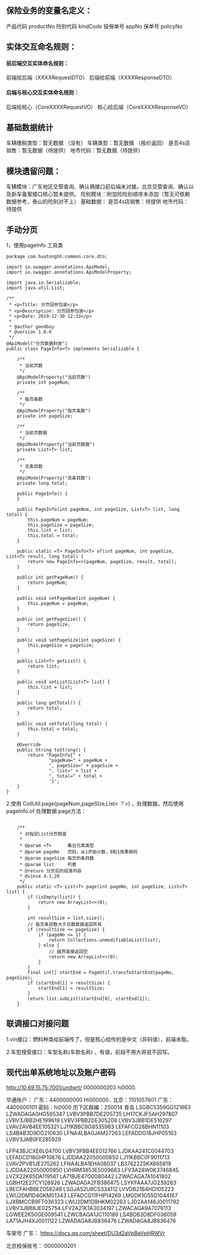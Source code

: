 ## 保险业务的变量名定义：
产品代码 productNo
险别代码 kindCode
投保单号 appNo
保单号  policyNo


## 实体交互命名规则：

#### 前后端交互实体命名规则：
前端给后端（XXXXRequestDTO）
后端给前端（XXXXResponseDTO）

#### 后端与核心交互实体命名规则：
后端给核心（CoreXXXXRequestVO）
核心给后端（CoreXXXXResponseVO）


## 基础数据统计
车辆缴税类型：暂无数据 （没有）
车辆类型：暂无数据 （报价返回）
是否4s店销售：暂无数据（待提供）
地市代码：暂无数据（待提供）

## 模块遗留问题：
车辆模块：广东地区交管查询、确认俩接口前后端未对接。北京交管查询、确认以及新车备案接口核心暂未提供。
险别模块：附加险险别顺序未添加（暂无可依赖数据参考，泰山的险别对不上）
基础数据：  是否4s店销售：待提供
					地市代码：待提供


##  手动分页
1，使用pageInfo 工具类

``` 
package com.huatonghh.common.core.dto;

import io.swagger.annotations.ApiModel;
import io.swagger.annotations.ApiModelProperty;

import java.io.Serializable;
import java.util.List;

/**
 * <p>Title: 分页回参包装</p>
 * <p>Description: 分页回参包装</p>
 * <p>Date: 2019-12-30 12:33</p>
 *
 * @author goodboy
 * @version 1.0.0
 */
@ApiModel("分页数据封装")
public class PageInfo<T> implements Serializable {

    /**
     * 当前页数
     */
    @ApiModelProperty("当前页数")
    private int pageNum;

    /**
     * 每页条数
     */
    @ApiModelProperty("每页条数")
    private int pageSize;

    /**
     * 当前页数据
     */
    @ApiModelProperty("当前页数据")
    private List<T> list;

    /**
     * 总条目数
     */
    @ApiModelProperty("总条目数")
    private long total;

    public PageInfo() {
    }

    public PageInfo(int pageNum, int pageSize, List<T> list, long total) {
        this.pageNum = pageNum;
        this.pageSize = pageSize;
        this.list = list;
        this.total = total;
    }

    public static <T> PageInfo<T> of(int pageNum, int pageSize, List<T> result, long total) {
        return new PageInfo<>(pageNum, pageSize, result, total);
    }

    public int getPageNum() {
        return pageNum;
    }

    public void setPageNum(int pageNum) {
        this.pageNum = pageNum;
    }

    public int getPageSize() {
        return pageSize;
    }

    public void setPageSize(int pageSize) {
        this.pageSize = pageSize;
    }

    public List<T> getList() {
        return list;
    }

    public void setList(List<T> list) {
        this.list = list;
    }

    public long getTotal() {
        return total;
    }

    public void setTotal(long total) {
        this.total = total;
    }

    @Override
    public String toString() {
        return "PageInfo{" +
                "pageNum=" + pageNum +
                ", pageSize=" + pageSize +
                ", list=" + list +
                ", total=" + total +
                '}';
    }
}

```

2.使用 CollUtil.page(pageNum,pageSIze,List< ？>) ，处理数据，然后使用pageInfo.of 处理数据
 page方法：
 

``` 

	/**
	 * 对指定List分页取值
	 *
	 * @param <T>      集合元素类型
	 * @param pageNo   页码，从1开始计数，0和1效果相同
	 * @param pageSize 每页的条目数
	 * @param list     列表
	 * @return 分页后的段落内容
	 * @since 4.1.20
	 */
	public static <T> List<T> page(int pageNo, int pageSize, List<T> list) {
		if (isEmpty(list)) {
			return new ArrayList<>(0);
		}

		int resultSize = list.size();
		// 每页条目数大于总数直接返回所有
		if (resultSize <= pageSize) {
			if (pageNo <= 1) {
				return Collections.unmodifiableList(list);
			} else {
				// 越界直接返回空
				return new ArrayList<>(0);
			}
		}
		final int[] startEnd = PageUtil.transToStartEnd(pageNo, pageSize);
		if (startEnd[1] > resultSize) {
			startEnd[1] = resultSize;
		}
		return list.subList(startEnd[0], startEnd[1]);
	}
```
## 联调接口对接问题
1.vin接口：燃料种类给前端传了，但是核心给传的是中文（非码值），前端未取。

2.车型搜索接口：车型名称(车款名称) ，有值，前段不用大哥说不回写。

## 现代出单系统地址以及账户密码
http://10.69.15.75:7001/undwrt/
0000000203
hi0000.




华通账户：
广东：4400000000    Hi000000..
北京：1101057601
广东：4400000101
密码：hi0000
历下区邮编：250014
青岛
LSGBC5359GG121863
LZWADAGA0HG595347
LVBV3PBB7DE205735
LH17CKJF5AH297807
LVBV3JBB2HE199619
LVBV3PBB2DE305208
LVBV3JBB1DE516297
LVAV2AVB4EE105321
LJ11KBBC9G8535983
LEFAFCG28BHN11103
LS4BAB3D9DG210630
LFNA4LBA0JAM27263
LEFADDG18JHP05163
LVBV3JAB0FE285929



LFP43BJCXE6L04700
LVBV3PBB4EE012766
LJDKAA241C0044703
LEFADCD18GHP10676
LJDDAA22050000850
LJ11KBBC0F9011713
LVAV2PVB1JE275262
LFNA4LBA1EHA06037
LB37622Z5KX665819
LJDDAA22050000850
LVHRM3853E5009663
LFV3A28W0K3746845
LVZX22K65DA119561
LA71BJE47G0080442
LZWACAGA7A1041802
LGBH12E27CY126926
LZWADAGA2FB386475
LSYKFAAA7JG239283
LBECFAHB6EZ058248
LSGJA52U8CS334112
LVVDB21B4HD105223
LWU2DM1D4GKM01343
LEFADCG11FHP14269
LMGDK1G55D1044167
LJXBMCCB9FT036323
LWU2DM1D9HKM02263
LJD2AA146J0011792
LVBV3JBB8JE025754
LFV2A21K1A3034197
LZWACAGA9A7076113
LGWEE2K50GE009541
LZWCBAGA1JC110189
LS4BDB3D8DF036059
LA71AJH4XJ0011122
LZWADAGA8JB836476
LZWADAGA8JB836476

车架号 广东：
https://docs.qq.com/sheet/DU3d2aVpBaVpHRWVr

北京核保账号：
0000000201